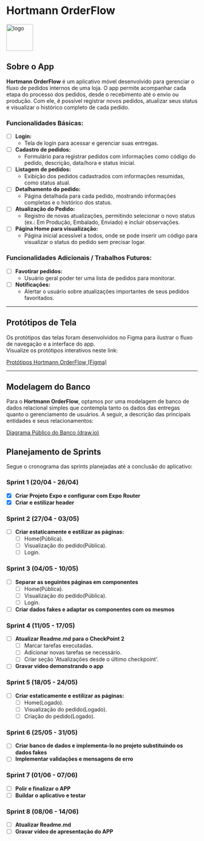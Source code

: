 # Hortmann OrderFlow

<img src="https://i.ibb.co/v6c2MMt7/logo.png" alt="logo" border="0" width="70"/>

## Sobre o App

**Hortmann OrderFlow** é um aplicativo móvel desenvolvido para gerenciar o fluxo de pedidos internos de uma loja. O app permite acompanhar cada etapa do processo dos pedidos, desde o recebimento até o envio ou produção. Com ele, é possível registrar novos pedidos, atualizar seus status e visualizar o histórico completo de cada pedido.

### Funcionalidades Básicas:
- [ ] **Login:**  
  - Tela de login para acessar e gerenciar suas entregas.
- [ ] **Cadastro de pedidos:**  
  - Formulário para registrar pedidos com informações como código do pedido, descrição, data/hora e status inicial.
- [ ] **Listagem de pedidos:**  
  - Exibição dos pedidos cadastrados com informações resumidas, como status atual.
- [ ] **Detalhamento do pedido:**  
  - Página detalhada para cada pedido, mostrando informações completas e o histórico dos status.
- [ ] **Atualização do Pedido:**  
  -  Registro de novas atualizações, permitindo selecionar o novo status (ex.: Em Produção, Embalado, Enviado) e incluir observações.
- [ ] **Página Home para visualização:**  
  - Página inicial acessível a todos, onde se pode inserir um código para visualizar o status do pedido sem precisar logar.

### Funcionalidades Adicionais / Trabalhos Futuros:
- [ ] **Favotirar pedidos:**
  - Usuário geral poder ter uma lista de pedidos para monitorar.
- [ ] **Notificações:**  
  - Alertar o usuário sobre atualizações importantes de seus pedidos favoritados.

---

## Protótipos de Tela

Os protótipos das telas foram desenvolvidos no Figma para ilustrar o fluxo de navegação e a interface do app.  
Visualize os protótipos interativos neste link:

[Protótipos Hortmann OrderFlow (Figma)](https://www.figma.com/design/5GWDk38ZU3ZAeymg0S3uFk/Prot%C3%B3tipos-de-tela?node-id=1-2&t=3D8Ax57qTM93HFPk-1)  

---

## Modelagem do Banco

Para o **Hortmann OrderFlow**, optamos por uma modelagem de banco de dados relacional simples que contempla tanto os dados das entregas quanto o gerenciamento de usuários. A seguir, a descrição das principais entidades e seus relacionamentos:

[Diagrama Público do Banco (draw.io)](https://drive.google.com/file/d/1tUQum6Utk3d2phQTcHz3OAAhMv6ZUcdX/view?usp=sharing)  


## Planejamento de Sprints

Segue o cronograma das sprints planejadas até a conclusão do aplicativo:

### Sprint 1 (20/04 - 26/04)
- [X] **Criar Projeto Expo e configurar com Expo Router**
- [X] **Criar e estilizar header**

### Sprint 2 (27/04 - 03/05)
- [ ] **Criar estaticamente e estilizar as páginas:**  
  - [ ] Home(Pública).
  - [ ] Visualização do pedido(Pública).
  - [ ] Login.

### Sprint 3 (04/05 - 10/05)
- [ ] **Separar as seguintes páginas em componentes**
  - [ ] Home(Pública).
  - [ ] Visualização do pedido(Pública).
  - [ ] Login.
- [ ] **Criar dados fakes e adaptar os componentes com os mesmos**

### Sprint 4 (11/05 - 17/05)
- [ ] **Atualizar Readme.md para o CheckPoint 2**
  - [ ] Marcar tarefas executadas.
  - [ ] Adicionar novas tarefas se necessário.
  - [ ] Criar seção 'Atualizações desde o último checkpoint'.
- [ ] **Gravar vídeo demonstrando o app**

### Sprint 5 (18/05 - 24/05)
- [ ] **Criar estaticamente e estilizar as páginas:**  
  - [ ] Home(Logado).
  - [ ] Visualização do pedido(Logado).
  - [ ] Criação do pedido(Logado).

### Sprint 6 (25/05 - 31/05)
- [ ] **Criar banco de dados e implementa-lo no projeto substituindo os dados fakes**
- [ ] **Implementar validações e mensagens de erro**

### Sprint 7 (01/06 - 07/06)
- [ ] **Polir e finalizar o APP**
- [ ] **Buildar o aplicativo e testar**

### Sprint 8 (08/06 - 14/06)
- [ ] **Atualizar Readme.md**
- [ ] **Gravar vídeo de apresentação do APP**
